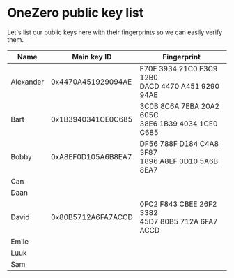 # OneZero public key list #

Let's list our public keys here with their fingerprints so we can easily verify them.

| Name      | Main key ID           | Fingerprint                   |
| --------- | --------------------- | ----------------------------  |
| Alexander | 0x4470A451929094AE    |  F70F 3934 21C0 F3C9 12B0<br> DACD 4470 A451 9290 94AE                             |
| Bart      | 0x1B3940341CE0C685    |  3C0B 8C6A 7EBA 20A2 605C<br> 38E6 1B39 4034 1CE0 C685 |
| Bobby     | 0xA8EF0D105A6B8EA7    |  DF56 788F D184 C4A8 3F87<br> 1896 A8EF 0D10 5A6B 8EA7 |
| Can       |                       |                               |
| Daan      |                       |                               |
| David     |0x80B5712A6FA7ACCD                    |0FC2 F843 CBEE 26F2 3382 <br> 45D7 80B5 712A 6FA7 ACCD|
| Emile     |                       |                               |
| Luuk      |                       |                               |
| Sam       |                       |                               |

